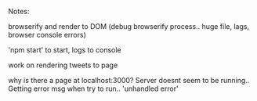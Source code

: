 Notes:

browserify and render to DOM (debug browserify process.. huge file, lags, browser console errors)

'npm start' to start, logs to console

work on rendering tweets to page

why is there a page at localhost:3000? Server doesnt seem to be running.. Getting error msg when try to run.. 'unhandled error'

